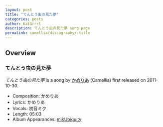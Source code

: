 ```yaml
---
layout: post
title: "てんとう虫の見た夢"
categories: posts
author: KatGrrrl
description: てんとう虫の見た夢 song page
permalink: camellia/discography/:title
---
```


## Overview

### てんとう虫の見た夢

*てんとう虫の見た夢* is a song by [かめりあ](/camellia) (Camellia) first released on 2011-10-30.

* Composition: かめりあ
* Lyrics: かめりあ
* Vocals: 初音ミク
* Length: 05:03
* Album Appearances: [mikUbiquity](<{% link postsInclude/_posts/camellia/albums/mikUbiquity/2023-12-06-mikUbiquity.md %}>)
